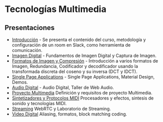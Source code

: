 # Tecnologías Multimedia

## Presentaciones
* [Introducción](https://docs.google.com/presentation/d/1wOiA1N3HgRELqbueYG8Nod7sEVQ15Atkx3Aw3P4BdlY/pub?start=false&loop=false&delayms=5000) - Se presenta el contenido del curso, metodología y configuración de un room en Slack, como herramienta de comunicación.
* [Imagen Digital](https://docs.google.com/presentation/d/1VXhMUpZ-sUVIi4EahOPt6GQVsUrAFUwkQ5BFqEsL1bA/pub?start=false&loop=false&delayms=5000) - Fundamentos de Imagen Digital y Captura de Imagen.
* [Formatos de Imagen y Compresión](https://docs.google.com/presentation/d/1D2fASq7F5l8e9b4aHzo35oId4EXk9JUFQh6kJ8vcHTI/pub?start=false&loop=false&delayms=5000) - Introducción a varios formatos de Imagen, Redundancia, Codificador y decodificador usando la transformada discreta del coseno y su inversa (DCT y IDCT).
* [Single Page Applications](https://docs.google.com/presentation/d/1IbHdHKf15lfRSB-Pr5pIGXbmrS-TsCk6SKhGzL7nrlg/pub?start=false&loop=false&delayms=5000) - Single Page Applications, Material Design, Demos.
* [Audio Digital](https://docs.google.com/presentation/d/1v1ZuUR_1NExjiDvbw1EcAstapJHkH_WTddFFC0ViLI4/pub?start=false&loop=false&delayms=5000) - Audio Digital, Taller de Web Audio.
* [Proyecto Multimedia](https://docs.google.com/presentation/d/1rQW8DHobgZY3V6PKtIdtxyqoxaVzT7scCGnQEnTt6mE/pub?start=false&loop=false&delayms=3000) Definición y requisitos de proyecto Multimedia.
* [Sintetizadores y Protocolos MIDI](https://docs.google.com/presentation/d/1VZk1Ol9Vi2NKq3UoaJ_n3UdfTSK_4YaN6QroePpp6D0/pub?start=false&loop=false&delayms=3000) Procesadores y efectos, sintesis de sonido y tecnologías MIDI.
* [Streaming](https://docs.google.com/presentation/d/1lKMM5pHH1cyP4YLYf3wmOFC7GBEMToAXrE2hVNS75F0/pub?start=false&loop=false&delayms=3000) WebRTC y Laboratorio de Streaming.
* [Video Digital](https://docs.google.com/presentation/d/1_FS4GJTYXyW1P2TkfHoHbzfxSgREPBW2LJrwmLDXebE/pub?start=false&loop=false&delayms=3000) Aliasing, formatos, block matching coding.
